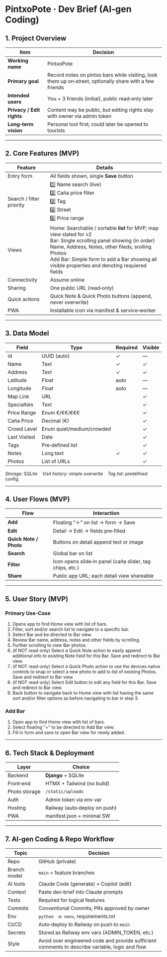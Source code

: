 # PintxoPote · Dev Brief (AI‑gen Coding)

## 1. Project Overview
| Item | Decision |
|------|----------|
| **Working name** | PintxoPote |
| **Primary goal** | Record notes on pintxo bars while visiting, look them up on‑street, optionally share with a few friends |
| **Intended users** | You + 3 friends (initial), public read‑only later |
| **Privacy / Edit rights** | Content may be public, but editing rights stay with owner via admin token |
| **Long‑term vision** | Personal tool first; could later be opened to tourists |

---

## 2. Core Features (MVP)
| Feature | Details |
|---------|---------|
| Entry form | All fields shown, single **Save** button |
| Search / filter priority | 1️⃣ Name search (live)<br>2️⃣ Caña price filter<br>3️⃣ Tag<br>4️⃣ Street<br>5️⃣ Price range |
| Views | Home: Searchable / sortable **list** for MVP; map view slated for v2<br> Bar: Single scrolling panel showing (in order) Name, Address, Notes, other fileds, srolling Photos<br> Add Bar: Simple form to add a Bar showing all visible properties and denoting requiered fields |
| Connectivity | Assume online |
| Sharing | One public URL (read‑only) |
| Quick actions | Quick Note & Quick Photo buttons (append, never overwrite) |
| PWA | Installable icon via manifest & service‑worker |

---

## 3. Data Model
| Field | Type | Required | Visible |
|-------|------|----------|---------|
| id | UUID (auto) | ✓ | — |
| Name | Text | ✓ | ✓ |
| Address | Text | ✓ | ✓ |
| Latitude | Float | auto | — |
| Longitude | Float | auto | — |
| Map Link | URL |  | ✓ |
| Specialties | Text |  | ✓ |
| Price Range | Enum €/€€/€€€ |  | ✓ |
| Caña Price | Decimal (€) |  | ✓ |
| Crowd Level | Enum quiet/medium/crowded |  | ✓ |
| Last Visited | Date |  | ✓ |
| Tags | Pre‑defined list |  | ✓ |
| Notes | Long text | ✓ | ✓ |
| Photos | List of URLs |  | ✓ |

*Storage:* SQLite    *Visit history:* simple overwrite    *Tag list:* predefined config.

---

## 4. User Flows (MVP)
| Flow | Interaction |
|------|-------------|
| **Add** | Floating “＋” on list → form → Save |
| **Edit** | Detail → Edit → fields pre‑filled |
| **Quick Note / Photo** | Buttons on detail append text or image |
| **Search** | Global bar on list |
| **Filter** | Icon opens slide‑in panel (caña slider, tag chips, etc.) |
| **Share** | Public app URL; each detail view shareable |

---

## 5. User Story (MVP)
### Primary Use-Case 
1) Opens app to find Home view with list of bars.
2) Filter, sort and/or search list to navigate to a specific bar.
3) Select Bar and be directed to Bar view.
4) Review Bar name, address, notes and other fields by scrolling.
5) Further scrolling to view Bar photos. 
6) (if NOT read-only) Select a Quick Note action to easily append additional info to existing Note field for this Bar. Save and redirect to Bar view.
7) (if NOT read-only) Select a Quick Photo action to use the devices native controls to snap or select a new photo to add to list of existing Photos. Save and redirect to Bar view.
8) (if NOT read-only) Select Edit button to edit any field for this Bar. Save and redirect to Bar view.
9) Back button to navigate back to Home view with list having the same sort and/or filter options as before navigating to bar in step 3. 

### Add Bar
1) Open app to find Home view with list of bars.
2) Select floating "+" to be directed to Add Bar view.
3) Fill in form and save to open Bar view for newly added. 

---

## 6. Tech Stack & Deployment
| Layer | Choice |
|-------|--------|
| Backend | **Django** + SQLite |
| Front‑end | HTMX + Tailwind (no build) |
| Photo storage | `/static/uploads` |
| Auth | Admin token via env var |
| Hosting | Railway (auto‑deploy on push) |
| PWA | manifest.json + minimal SW |

---

## 7. AI‑gen Coding & Repo Workflow
| Topic | Decision |
|-------|----------|
| Repo | GitHub (private) |
| Branch model | `main` + feature branches | 
| AI tools | Claude Code (generate) + Copilot (edit) |
| Context | Paste dev‑brief into Claude prompts |
| Tests | Required for logical features |
| Commits | Conventional Commits; PRs approved by owner |
| Env | `python -m venv`, requirements.txt |
| CI/CD | Auto‑deploy to Railway on push to `main` |
| Secrets | Stored as Railway env vars (ADMIN_TOKEN, etc.) |
| Style | Avoid over engineered code and provide sufficient comments to describe variable, logic and flow |
